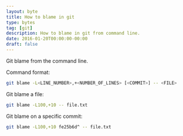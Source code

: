 ```yaml
---
layout: byte
title: How to blame in git
type: bytes
tag: [git]
description: How to blame in git from command line.
date: 2016-01-20T00:00:00-00:00
draft: false
---
```

Git blame from the command line.

Command format:

```bash
git blame -L<LINE_NUMBER>,+<NUMBER_OF_LINES> [<COMMIT>] -- <FILE>
```

Git blame a file:

```bash
git blame -L100,+10 -- file.txt
```

Git blame on a specific commit:

```bash
git blame -L100,+10 fe25b6d^ -- file.txt
```
